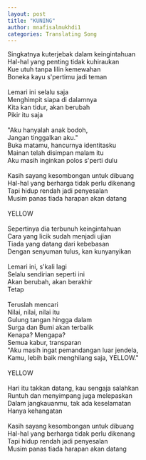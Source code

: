 ```yaml
---
layout: post
title: "KUNING"
author: mnafisalmukhdi1
categories: Translating Song
---
```

Singkatnya kuterjebak dalam keingintahuan<br>
Hal-hal yang penting tidak kuhiraukan<br>
Kue utuh tanpa lilin kemewahan<br>
Boneka kayu s'pertimu jadi teman<br>
<br>
Lemari ini selalu saja<br>
Menghimpit siapa di dalamnya<br>
Kita kan tidur, akan berubah<br>
Pikir itu saja<br>
<br>
"Aku hanyalah anak bodoh,<br>
Jangan tinggalkan aku."<br>
Buka matamu, hancurnya identitasku<br>
Mainan telah disimpan malam itu<br>
Aku masih inginkan polos s'perti dulu<br>
<br>
Kasih sayang kesombongan untuk dibuang<br>
Hal-hal yang berharga tidak perlu dikenang<br>
Tapi hidup rendah jadi penyesalan<br>
Musim panas tiada harapan akan datang<br>
<br>
YELLOW<br>
<br>
Sepertinya dia terbunuh keingintahuan<br>
Cara yang licik sudah menjadi ujian<br>
Tiada yang datang dari kebebasan<br>
Dengan senyuman tulus, kan kunyanyikan<br>
<br>
Lemari ini, s'kali lagi<br>
Selalu sendirian seperti ini<br>
Akan berubah, akan berakhir<br>
Tetap<br>
<br>
Teruslah mencari<br>
Nilai, nilai, nilai itu<br>
Gulung tangan hingga dalam<br>
Surga dan Bumi akan terbalik<br>
Kenapa? Mengapa?<br>
Semua kabur, transparan<br>
"Aku masih ingat pemandangan luar jendela,<br>
Kamu, lebih baik menghilang saja, YELLOW."<br>
<br>
YELLOW<br>
<br>
Hari itu takkan datang, kau sengaja salahkan<br>
Runtuh dan menyimpang juga melepaskan<br>
Dalam jangkauanmu, tak ada keselamatan<br>
Hanya kehangatan<br>
<br>
Kasih sayang kesombongan untuk dibuang<br>
Hal-hal yang berharga tidak perlu dikenang<br>
Tapi hidup rendah jadi penyesalan<br>
Musim panas tiada harapan akan datang
